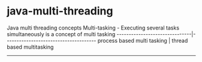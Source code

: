 # java-multi-threading
Java multi threading concepts
Multi-tasking - Executing several tasks simultaneously is a concept of multi tasking
-------------------------------|--------------------------------------
  process based multi tasking  | thread based multitasking
  ___________________________________________________________
